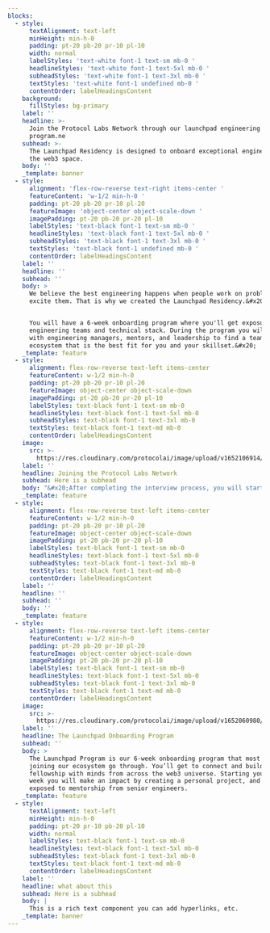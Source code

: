 ```yaml
---
blocks:
  - style:
      textAlignment: text-left
      minHeight: min-h-0
      padding: pt-20 pb-20 pr-10 pl-10
      width: normal
      labelStyles: 'text-white font-1 text-sm mb-0 '
      headlineStyles: 'text-white font-1 text-5xl mb-0 '
      subheadStyles: 'text-white font-1 text-3xl mb-0 '
      textStyles: 'text-white font-1 undefined mb-0 '
      contentOrder: labelHeadingsContent
    background:
      fillStyles: bg-primary
    label: ''
    headline: >-
      Join the Protocol Labs Network through our launchpad engineering residency
      program.ne
    subhead: >-
      The Launchpad Residency is designed to onboard exceptional engineers into
      the web3 space.
    body: ''
    _template: banner
  - style:
      alignment: 'flex-row-reverse text-right items-center '
      featureContent: 'w-1/2 min-h-0 '
      padding: pt-20 pb-20 pr-10 pl-20
      featureImage: 'object-center object-scale-down '
      imagePadding: pt-20 pb-20 pr-20 pl-10
      labelStyles: 'text-black font-1 text-sm mb-0 '
      headlineStyles: 'text-black font-1 text-5xl mb-0 '
      subheadStyles: 'text-black font-1 text-3xl mb-0 '
      textStyles: 'text-black font-1 undefined mb-0 '
      contentOrder: labelHeadingsContent
    label: ''
    headline: ''
    subhead: ''
    body: >
      We believe the best engineering happens when people work on problems that
      excite them. That is why we created the Launchpad Residency.&#x20;


      You will have a 6-week onboarding program where you'll get exposure to our
      engineering teams and technical stack. During the program you will work
      with engineering managers, mentors, and leadership to find a team in our
      ecosystem that is the best fit for you and your skillset.&#x20;
    _template: feature
  - style:
      alignment: flex-row-reverse text-left items-center
      featureContent: w-1/2 min-h-0
      padding: pt-20 pb-20 pr-10 pl-20
      featureImage: object-center object-scale-down
      imagePadding: pt-20 pb-20 pr-20 pl-10
      labelStyles: text-black font-1 text-sm mb-0
      headlineStyles: text-black font-1 text-5xl mb-0
      subheadStyles: text-black font-1 text-3xl mb-0
      textStyles: text-black font-1 text-md mb-0
      contentOrder: labelHeadingsContent
    image:
      src: >-
        https://res.cloudinary.com/protocolai/image/upload/v1652106914/Laptop_Launchpad_Photo_msbo24.jpg
    label: ''
    headline: Joining the Protocol Labs Network
    subhead: Here is a subhead
    body: "&#x20;After completing the interview process, you will start your career in the Protocol Labs Network by joining the Launchpad Residency Program.\_ During your first 6 weeks, you will learn the mechanics of our protocol suite like IPFS, Filecoin, IPLD, and libp2p through hands-on labs, technical mentorship, expert Q\\&As, and training. At the same time, launchpad residents get to explore a variety of potential roles and teams within the PL Network to find the match for their interests, talents, and goals. We run the Residency Program year-round and accept applications on a rolling basis.\_\n"
    _template: feature
  - style:
      alignment: flex-row-reverse text-left items-center
      featureContent: w-1/2 min-h-0
      padding: pt-20 pb-20 pr-10 pl-20
      featureImage: object-center object-scale-down
      imagePadding: pt-20 pb-20 pr-20 pl-10
      labelStyles: text-black font-1 text-sm mb-0
      headlineStyles: text-black font-1 text-5xl mb-0
      subheadStyles: text-black font-1 text-3xl mb-0
      textStyles: text-black font-1 text-md mb-0
      contentOrder: labelHeadingsContent
    label: ''
    headline: ''
    subhead: ''
    body: ''
    _template: feature
  - style:
      alignment: flex-row-reverse text-left items-center
      featureContent: w-1/2 min-h-0
      padding: pt-20 pb-20 pr-10 pl-20
      featureImage: object-center object-scale-down
      imagePadding: pt-20 pb-20 pr-20 pl-10
      labelStyles: text-black font-1 text-sm mb-0
      headlineStyles: text-black font-1 text-5xl mb-0
      subheadStyles: text-black font-1 text-3xl mb-0
      textStyles: text-black font-1 text-md mb-0
      contentOrder: labelHeadingsContent
    image:
      src: >-
        https://res.cloudinary.com/protocolai/image/upload/v1652060980/Protocol118_wtlg0d.jpg
    label: ''
    headline: The Launchpad Onboarding Program
    subhead: ''
    body: >
      The Launchpad Program is our 6-week onboarding program that most people
      joining our ecosystem go through. You’ll get to connect and build
      fellowship with minds from across the web3 universe. Starting your first
      week you will make an impact by creating a personal project, and be
      exposed to mentorship from senior engineers.
    _template: feature
  - style:
      textAlignment: text-left
      minHeight: min-h-0
      padding: pt-20 pr-10 pb-20 pl-10
      width: normal
      labelStyles: text-black font-1 text-sm mb-0
      headlineStyles: text-black font-1 text-5xl mb-0
      subheadStyles: text-black font-1 text-3xl mb-0
      textStyles: text-black font-1 text-md mb-0
      contentOrder: labelHeadingsContent
    label: ''
    headline: what about this
    subhead: Here is a subhead
    body: |
      This is a rich text component you can add hyperlinks, etc.
    _template: banner
---
```


